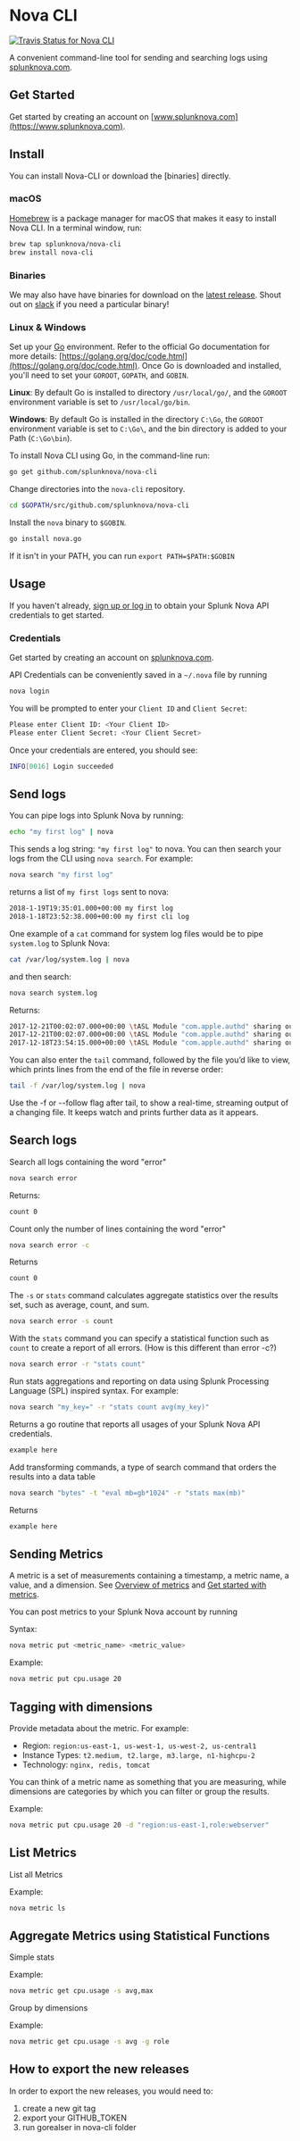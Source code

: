 # Nova CLI

[![Travis Status for Nova CLI](https://travis-ci.org/splunknova/nova-cli.svg?branch=master)](https://travis-ci.org/splunknova/nova-cli)

A convenient command-line tool for sending and searching logs using [splunknova.com](https://www.splunknova.com).

## Get Started

Get started by creating an account on [www.splunknova.com](https://www.splunknova.com).

## Install

You can install Nova-CLI or download the [binaries] directly.

### macOS

[Homebrew](https://brew.sh/) is a package manager for macOS that makes it easy to install Nova CLI. In a terminal window, run:

```bash
brew tap splunknova/nova-cli
brew install nova-cli
```

### Binaries

We may also have have binaries for download on the [latest release](https://github.com/splunknova/nova-cli/releases/latest).
Shout out on [slack](http://community.splunknova.com) if you need a particular binary!

### Linux & Windows

Set up your [Go] environment. Refer to the official Go documentation for more details: [https://golang.org/doc/code.html](https://golang.org/doc/code.html). Once Go is downloaded and installed, you'll need to set your `GOROOT`, `GOPATH`, and `GOBIN`.

**Linux**: By default Go is installed to directory `/usr/local/go/`, and the `GOROOT` environment variable is set to `/usr/local/go/bin`.

**Windows**: By default Go is installed in the directory `C:\Go`, the `GOROOT` environment variable is set to `C:\Go\`, and the bin directory is added to your Path (`C:\Go\bin`).

To install Nova CLI using Go, in the command-line run:

```bash
go get github.com/splunknova/nova-cli
```

Change directories into the `nova-cli` repository.

```bash
cd $GOPATH/src/github.com/splunknova/nova-cli
```

Install the `nova` binary to `$GOBIN`.

```bash
go install nova.go
```

 If it isn't in your PATH, you can run `export PATH=$PATH:$GOBIN`

## Usage

If you haven't already, [sign up or log in][nova] to obtain your Splunk Nova API credentials to get started.

### Credentials

Get started by creating an account on [splunknova.com](https://www.splunknova.com/).

API Credentials can be conveniently saved in a `~/.nova` file by running

```bash
nova login
```

You will be prompted to enter your `Client ID` and `Client Secret`:

```bash
Please enter Client ID: <Your Client ID>
Please enter Client Secret: <Your Client Secret>
```

Once your credentials are entered, you should see:

```bash
INFO[0016] Login succeeded
```

## Send logs

You can pipe logs into Splunk Nova by running:

```bash
echo "my first log" | nova
```

This sends a log string: `"my first log"` to nova. You can then search your logs from the CLI using `nova search`. For example:

```bash
nova search "my first log"
```

returns a list of `my first logs` sent to nova:

```bash
2018-1-19T19:35:01.000+00:00 my first log
2018-1-18T23:52:38.000+00:00 my first cli log
```

One example of a `cat` command for system log files would be to pipe `system.log` to Splunk Nova:

```bash
cat /var/log/system.log | nova
```

and then search:

```bash
nova search system.log
```

Returns:

```bash
2017-12-21T00:02:07.000+00:00 \tASL Module "com.apple.authd" sharing output destination "/var/log/system.log" with ASL Module "com.apple.asl".
2017-12-21T00:02:07.000+00:00 \tASL Module "com.apple.authd" sharing output destination "/var/log/system.log" with ASL Module "com.apple.asl".
2017-12-18T23:54:15.000+00:00 \tASL Module "com.apple.authd" sharing output destination "/var/log/system.log" with ASL Module "com.apple.asl".
```

You can also enter the `tail` command, followed by the file you’d like to view, which prints lines from the end of the file in reverse order:

```bash
tail -f /var/log/system.log | nova
```

Use the -f or --follow flag after tail, to show a real-time, streaming output of a changing file. It keeps watch and prints further data as it appears.

## Search logs

Search all logs containing the word "error"

```bash
nova search error
```

Returns:

```bash
count 0
```

Count only the number of lines containing the word "error"

```bash
nova search error -c
```

Returns

```bash
count 0
```

The `-s` or `stats` command calculates aggregate statistics over the
results set, such as average, count, and sum.

```bash
nova search error -s count
```

With the `stats` command you can specify a statistical function such as `count` to create a report of all errors. (How is this different than error -c?)

```bash
nova search error -r "stats count"
```

Run stats aggregations and reporting on data using Splunk Processing Language (SPL) inspired syntax. For example:

```bash
nova search "my_key=" -r "stats count avg(my_key)"
```

Returns a go routine that reports all usages of your Splunk Nova API credentials.

```bash
example here
```

Add transforming commands, a type of search command that orders the results into a data table

```bash
nova search "bytes" -t "eval mb=gb*1024" -r "stats max(mb)"
````

Returns

```bash
example here
```

## Sending Metrics

A metric is a set of measurements containing a timestamp, a metric name, a value, and a dimension. See [Overview of metrics][overview] and [Get started with metrics][getstarted].

You can post metrics to your Splunk Nova account by running

Syntax:

```bash
nova metric put <metric_name> <metric_value>
```

Example:

```bash
nova metric put cpu.usage 20
```

## Tagging with dimensions

Provide metadata about the metric. For example:

- Region: `region:us-east-1, us-west-1, us-west-2, us-central1`
- Instance Types: `t2.medium, t2.large, m3.large, n1-highcpu-2`
- Technology: `nginx, redis, tomcat`

You can think of a metric name as something that you are measuring, while dimensions are categories by which you can filter or group the results.

Example:

```bash
nova metric put cpu.usage 20 -d "region:us-east-1,role:webserver"
```

## List Metrics

List all Metrics

Example:

```bash
nova metric ls
```

## Aggregate Metrics using Statistical Functions

Simple stats

Example:

```bash
nova metric get cpu.usage -s avg,max
```

Group by dimensions

Example:

```bash
nova metric get cpu.usage -s avg -g role
```

## How to export the new releases

In order to export the new releases, you would need to:

1. create a new git tag
1. export your GITHUB_TOKEN
1. run gorealser in nova-cli folder


[getstarted]: http://docs.splunk.com/Documentation/Splunk/7.0.1/Metrics/GetStarted
[Go]: https://golang.org/dl/
[homebrew]: https://brew.sh/
[nova]: https://www.splunknova.com/
[novalogin]: https://www.splunknova.com/login
[overview]: http://docs.splunk.com/Documentation/Splunk/7.0.1/Metrics/Overview
